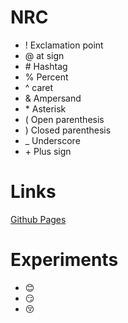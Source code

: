 # NRC
- ! Exclamation point
- @ at sign
- \# Hashtag
- % Percent
- ^ caret
- & Ampersand
- \* Asterisk
- ( Open parenthesis
- ) Closed parenthesis
- _ Underscore
- \+ Plus sign

# Links
  [Github Pages](https://pages.github.com/)

# Experiments
  - :blush:
  - :smirk:
  - :kissing_closed_eyes:
